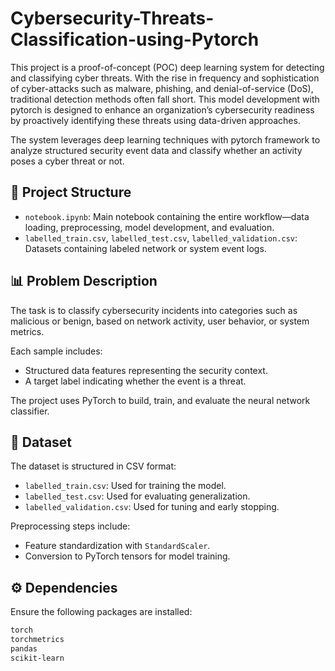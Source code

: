# Cybersecurity-Threats-Classification-using-Pytorch

This project is a proof-of-concept (POC) deep learning system for detecting and classifying cyber threats. With the rise in frequency and sophistication of cyber-attacks such as malware, phishing, and denial-of-service (DoS), traditional detection methods often fall short. This model development with pytorch is designed to enhance an organization’s cybersecurity readiness by proactively identifying these threats using data-driven approaches.

The system leverages deep learning techniques with pytorch framework to analyze structured security event data and classify whether an activity poses a cyber threat or not.

## 📂 Project Structure

- `notebook.ipynb`: Main notebook containing the entire workflow—data loading, preprocessing, model development, and evaluation.
- `labelled_train.csv`, `labelled_test.csv`, `labelled_validation.csv`: Datasets containing labeled network or system event logs.


## 📊 Problem Description

The task is to classify cybersecurity incidents into categories such as malicious or benign, based on network activity, user behavior, or system metrics.

Each sample includes:
- Structured data features representing the security context.
- A target label indicating whether the event is a threat.

The project uses PyTorch to build, train, and evaluate the neural network classifier.

## 🧱 Dataset

The dataset is structured in CSV format:
- `labelled_train.csv`: Used for training the model.
- `labelled_test.csv`: Used for evaluating generalization.
- `labelled_validation.csv`: Used for tuning and early stopping.

Preprocessing steps include:
- Feature standardization with `StandardScaler`.
- Conversion to PyTorch tensors for model training.

## ⚙️ Dependencies

Ensure the following packages are installed:

```bash
torch
torchmetrics
pandas
scikit-learn